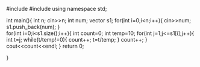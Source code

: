 #include<iostream>
#include<vector>
using namespace std;

int main(){
    int n;
    cin>>n;
    int num;
    vector<int> s1;
    for(int i=0;i<n;i++){
    	cin>>num;
        s1.push_back(num);
    }  
    for(int i=0;i<s1.size();i++){
    	int count=0;
        int temp=10;
        for(int j=1;j<=s1[i];j++){
            int t=j;
        	while(t/temp!=0){
             count++;
                t=t/temp;
            }
            count++;
        }
        cout<<count<<endl;
    }
    return 0;
   
}